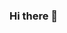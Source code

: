 ### Hi there 👋

<!--
**GODZILLAOBU/GODZILLAOBU** is a ✨ _special_ ✨ repository because its `README.md` (this file) appears on your GitHub profile.

Here are some ideas to get you started:

- 🔭 I’m currently working on a count down timer
- 🌱 I’m currently learning cosc 107 (html css and java script)
- 👯 I’m looking to collaborate on more projects
- 📫 How to reach me: 08147166383

-->
